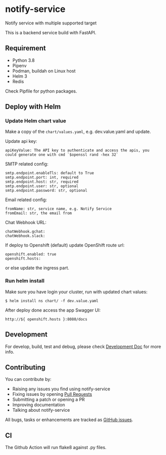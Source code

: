 # notify-service

Notify service with multiple supported target

This is a backend service build with FastAPI.

## Requirement

  - Python 3.8
  - Pipenv
  - Podman, buildah on Linux host
  - Helm 3
  - Redis

Check Pipfile for python packages.

## Deploy with Helm

### Update Helm chart value

Make a copy of the `chart/values.yaml`, e.g. dev.value.yaml and update.

Update api key:

    apiKeyValue: The API key to authenticate and access the apis, you could generate one with cmd `$openssl rand -hex 32`

SMTP related config:

    smtp.endpoint.enableTls: default to True
    smtp.endpoint.port: int, required
    smtp.endpoint.host: str, required
    smtp.endpoint.user: str, optional
    smtp.endpoint.password: str, optional

Email related config:

    fromName: str, service name, e.g. Notify Service
    fromEmail: str, the email from

Chat Webhook URL:

    chatWebhook.gchat:
    chatWebhook.slack:

If deploy to Openshift (default) update OpenShift route url:

    openshift.enabled: true
    openshift.hosts:

or else update the ingress part.

### Run helm install

Make sure you have login your cluster, run with updated chart values:

    $ helm install ns chart/ -f dev.value.yaml

After deploy done access the app Swagger UI:

    http://${ openshift.hosts }:8080/docs

## Development

For develop, build, test and debug, please check [Development Doc](docs/development.md) for more info.

## Contributing
You can contribute by:

- Raising any issues you find using notify-service
- Fixing issues by opening [Pull Requests](https://github.com/waynesun09/notify-service/pulls)
- Submitting a patch or opening a PR
- Improving documentation
- Talking about notify-service

All bugs, tasks or enhancements are tracked as [GitHub issues](https://github.com/waynesun09/notify-service/issues).

## CI
The Github Action will run flake8 against .py files.
